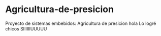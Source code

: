 # Agricultura-de-presicion
Proyecto de sistemas embebidos: Agricultura de presicion
hola
Lo logré chicos
SIIIIIIUUUUU
